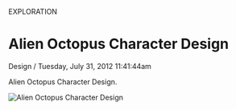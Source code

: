 <p class="type">EXPLORATION</p>

# Alien Octopus Character Design

<p class="meta">Design  /  Tuesday, July 31, 2012 11:41:44am</p>

Alien Octopus Character Design.

![Alien Octopus Character Design](https://farooq-agent.web.app/assets/images/works/large/alien-octopus-character-design.jpg)
